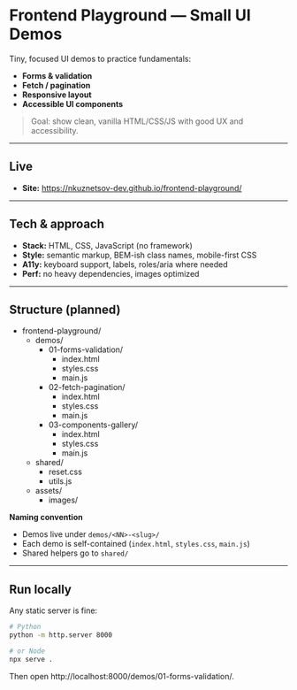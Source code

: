 # Frontend Playground — Small UI Demos

Tiny, focused UI demos to practice fundamentals:
- **Forms & validation**
- **Fetch / pagination**
- **Responsive layout**
- **Accessible UI components**

> Goal: show clean, vanilla HTML/CSS/JS with good UX and accessibility.

---

## Live
- **Site:** https://nkuznetsov-dev.github.io/frontend-playground/  

---

## Tech & approach
- **Stack:** HTML, CSS, JavaScript (no framework)
- **Style:** semantic markup, BEM-ish class names, mobile-first CSS
- **A11y:** keyboard support, labels, roles/aria where needed
- **Perf:** no heavy dependencies, images optimized

---

## Structure (planned)
- frontend-playground/  
  - demos/  
    - 01-forms-validation/  
      - index.html  
      - styles.css  
      - main.js  
    - 02-fetch-pagination/  
      - index.html  
      - styles.css  
      - main.js  
    - 03-components-gallery/  
      - index.html  
      - styles.css  
      - main.js  
  - shared/  
    - reset.css  
    - utils.js  
  - assets/  
    - images/  

**Naming convention**
- Demos live under `demos/<NN>-<slug>/`
- Each demo is self-contained (`index.html`, `styles.css`, `main.js`)
- Shared helpers go to `shared/`

---

## Run locally
Any static server is fine:
```bash
# Python
python -m http.server 8000

# or Node
npx serve .
```

Then open http://localhost:8000/demos/01-forms-validation/.
